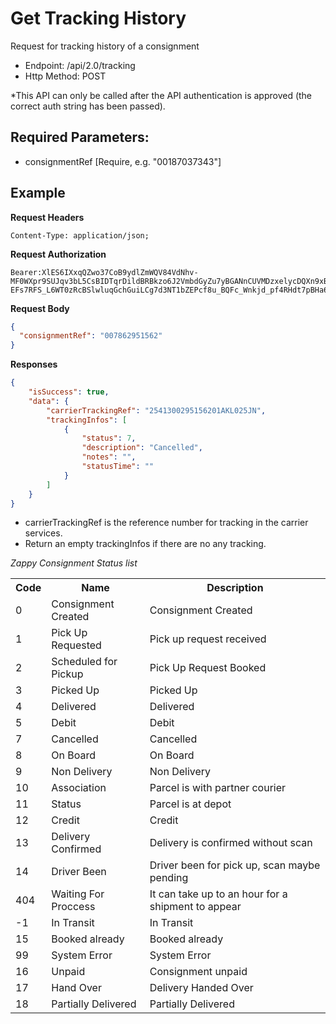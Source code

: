 # Get Tracking History

Request for tracking history of a consignment

- Endpoint: /api/2.0/tracking
- Http Method: POST

*This API can only be called after the API authentication is approved (the correct
auth string has been passed). 

## Required Parameters:
* consignmentRef [Require, e.g. "00187037343"]

## Example

**Request Headers**
```
Content-Type: application/json;
```

**Request Authorization**
```
Bearer:XlES6IXxqQZwo37CoB9ydlZmWQV84VdNhv-MF0WXpr9SUJqv3bL5CsBIDTqrDildBRBkzo6J2VmbdGyZu7yBGANnCUVMDzxelycDQXn9xBxqobDBAVs70nslc4C90PJ6jmtEI56U5SD8ms5c7ubKOa6DR0rLb_GTY4kXitqHPsPpCaUKckwGSIyCwGeZcAx60A50Na2CTISg5CfCGFTTAOQ6znVRLkJIb4fbbI87iYkBLDbQb2S09iFAqMc0odR9lpziU3BS5y41fZBXHwUUCEwk2-EFs7RFS_L6WT0zRcBSlwluqGchGuiLCg7d3NT1bZEPcf8u_BQFc_Wnkjd_pf4RHdt7pBHa6mgDib5ao1hugdE5z
```

**Request Body**
``` json
{
  "consignmentRef": "007862951562"
}
```

**Responses**
``` json
{
    "isSuccess": true,
    "data": {
        "carrierTrackingRef": "2541300295156201AKL025JN",
        "trackingInfos": [
            {
                "status": 7,
                "description": "Cancelled",
                "notes": "",
                "statusTime": ""
            }
        ]
    }
}
```
* carrierTrackingRef is the reference number for tracking in the carrier services.
* Return an empty trackingInfos if there are no any tracking.

*Zappy Consignment Status list*
<table>
  <tr>
    <th>Code</th>
    <th>Name</th>
    <th>Description</th>
  </tr>
  <tr>
  <td>0</td>
  <td>Consignment Created</td>
  <td>Consignment Created</td>
  </tr>
  <tr>
  <td>1</td>
  <td>Pick Up Requested</td>
  <td>Pick up request received</td>
  </tr>
  <tr>
  <td>2</td>
  <td>Scheduled for Pickup</td>
  <td>Pick Up Request Booked</td>
  </tr>
  <tr>
  <td>3</td>
  <td>Picked Up</td>
  <td>Picked Up</td>
  </tr>
  <tr>
  <td>4</td>
  <td>Delivered</td>
  <td>Delivered</td>
  </tr>
  <tr>
  <td>5</td>
  <td>Debit</td>
  <td>Debit</td>
  </tr>
  <tr>
  <td>7</td>
  <td>Cancelled</td>
  <td>Cancelled</td>
  </tr>
  <tr>
  <td>8</td>
  <td>On Board</td>
  <td>On Board</td>
  </tr>
  <tr>
  <td>9</td>
  <td>Non Delivery</td>
  <td>Non Delivery</td>
  </tr>
  <tr>
  <td>10</td>
  <td>Association</td>
  <td>Parcel is with partner courier</td>
  </tr>
  <tr>
  <td>11</td>
  <td>Status</td>
  <td>Parcel is at depot</td>
  </tr>
  <tr>
  <td>12</td>
  <td>Credit</td>
  <td>Credit</td>
  </tr>
  <tr>
  <td>13</td>
  <td>Delivery Confirmed</td>
  <td>Delivery is confirmed without scan</td>
  </tr>
  <tr>
  <td>14</td>
  <td>Driver Been</td>
  <td>Driver been for pick up, scan maybe pending</td>
  </tr>
  <tr>
  <td>404</td>
  <td>Waiting For Proccess</td>
  <td>It can take up to an hour for a shipment to appear</td>
  </tr>
  <tr>
  <td>-1</td>
  <td>In Transit</td>
  <td>In Transit</td>
  </tr>
  <tr>
  <td>15</td>
  <td>Booked already</td>
  <td>Booked already</td>
  </tr>
  <tr>
  <td>99</td>
  <td>System Error</td>
  <td>System Error</td>
  </tr>
  <tr>
  <td>16</td>
  <td>Unpaid</td>
  <td>Consignment unpaid</td>
  </tr>
  <tr>
  <td>17</td>
  <td>Hand Over</td>
  <td>Delivery Handed Over</td>
  </tr>
  <tr>
  <td>18</td>
  <td>Partially Delivered</td>
  <td>Partially Delivered</td>
  </tr>
</table>


